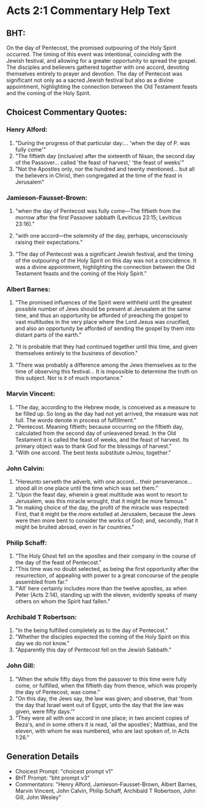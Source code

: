 # Acts 2:1 Commentary Help Text

## BHT:
On the day of Pentecost, the promised outpouring of the Holy Spirit occurred. The timing of this event was intentional, coinciding with the Jewish festival, and allowing for a greater opportunity to spread the gospel. The disciples and believers gathered together with one accord, devoting themselves entirely to prayer and devotion. The day of Pentecost was significant not only as a sacred Jewish festival but also as a divine appointment, highlighting the connection between the Old Testament feasts and the coming of the Holy Spirit.

## Choicest Commentary Quotes:
### Henry Alford:
1. "During the progress of that particular day:... 'when the day of P. was fully come'"
2. "The fiftieth day (inclusive) after the sixteenth of Nisan, the second day of the Passover... called 'the feast of harvest,' 'the feast of weeks'"
3. "Not the Apostles only, nor the hundred and twenty mentioned... but all the believers in Christ, then congregated at the time of the feast in Jerusalem"

### Jamieson-Fausset-Brown:
1. "when the day of Pentecost was fully come—The fiftieth from the morrow after the first Passover sabbath (Leviticus 23:15; Leviticus 23:16)." 

2. "with one accord—the solemnity of the day, perhaps, unconsciously raising their expectations." 

3. "The day of Pentecost was a significant Jewish festival, and the timing of the outpouring of the Holy Spirit on this day was not a coincidence. It was a divine appointment, highlighting the connection between the Old Testament feasts and the coming of the Holy Spirit."

### Albert Barnes:
1. "The promised influences of the Spirit were withheld until the greatest possible number of Jews should be present at Jerusalem at the same time, and thus an opportunity be afforded of preaching the gospel to vast multitudes in the very place where the Lord Jesus was crucified, and also an opportunity be afforded of sending the gospel by them into distant parts of the earth."

2. "It is probable that they had continued together until this time, and given themselves entirely to the business of devotion."

3. "There was probably a difference among the Jews themselves as to the time of observing this festival... It is impossible to determine the truth on this subject. Nor is it of much importance."

### Marvin Vincent:
1. "The day, according to the Hebrew mode, is conceived as a measure to be filled up. So long as the day had not yet arrived, the measure was not full. The words denote in process of fulfillment."
2. "Pentecost. Meaning fiftieth; because occurring on the fiftieth day, calculated from the second day of unleavened bread. In the Old Testament it is called the feast of weeks, and the feast of harvest. Its primary object was to thank God for the blessings of harvest."
3. "With one accord. The best texts substitute oJmou, together."

### John Calvin:
1. "Hereunto serveth the adverb, with one accord... their perseverance... stood all in one place until the time which was set them." 
2. "Upon the feast day, wherein a great multitude was wont to resort to Jerusalem, was this miracle wrought, that it might be more famous."
3. "In making choice of the day, the profit of the miracle was respected: First, that it might be the more extolled at Jerusalem, because the Jews were then more bent to consider the works of God; and, secondly, that it might be bruited abroad, even in far countries."

### Philip Schaff:
1. "The Holy Ghost fell on the apostles and their company in the course of the day of the feast of Pentecost." 
2. "This time was no doubt selected, as being the first opportunity after the resurrection, of appealing with power to a great concourse of the people assembled from far." 
3. "‘All’ here certainly includes more than the twelve apostles, as when Peter (Acts 2:14), standing up with the eleven, evidently speaks of many others on whom the Spirit had fallen."

### Archibald T Robertson:
1. "In the being fulfilled completely as to the day of Pentecost." 
2. "Whether the disciples expected the coming of the Holy Spirit on this day we do not know." 
3. "Apparently this day of Pentecost fell on the Jewish Sabbath."

### John Gill:
1. "When the whole fifty days from the passover to this time were fully come, or fulfilled, when the fiftieth day from thence, which was properly the day of Pentecost, was come."
2. "On this day, the Jews say, the law was given; and observe, that 'from the day that Israel went out of Egypt, unto the day that the law was given, were fifty days.'"
3. "They were all with one accord in one place; in two ancient copies of Beza's, and in some others it is read, 'all the apostles'; Matthias, and the eleven, with whom he was numbered, who are last spoken of, in Acts 1:26."


## Generation Details
- Choicest Prompt: "choicest prompt v1"
- BHT Prompt: "bht prompt v3"
- Commentators: "Henry Alford, Jamieson-Fausset-Brown, Albert Barnes, Marvin Vincent, John Calvin, Philip Schaff, Archibald T Robertson, John Gill, John Wesley"
